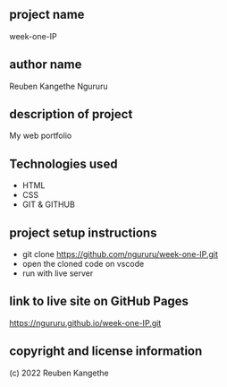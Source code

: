 ## project name

week-one-IP

## author name

Reuben Kangethe Ngururu

## description of project

My web portfolio

## Technologies used

- HTML
- CSS
- GIT & GITHUB

## project setup instructions

- git clone https://github.com/ngururu/week-one-IP.git
- open the cloned code on vscode
- run with live server

## link to live site on GitHub Pages

https://ngururu.github.io/week-one-IP.git

## copyright and license information

(c) 2022 Reuben Kangethe
